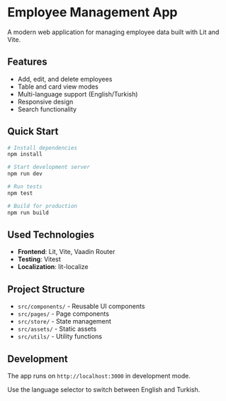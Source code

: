 # Employee Management App

A modern web application for managing employee data built with Lit and Vite.

## Features

- Add, edit, and delete employees
- Table and card view modes
- Multi-language support (English/Turkish)
- Responsive design
- Search functionality

## Quick Start

```bash
# Install dependencies
npm install

# Start development server
npm run dev

# Run tests
npm test

# Build for production
npm run build
```

## Used Technologies

- **Frontend**: Lit, Vite, Vaadin Router
- **Testing**: Vitest
- **Localization**: lit-localize

## Project Structure

- `src/components/` - Reusable UI components
- `src/pages/` - Page components  
- `src/store/` - State management
- `src/assets/` - Static assets
- `src/utils/` - Utility functions

## Development

The app runs on `http://localhost:3000` in development mode.

Use the language selector to switch between English and Turkish.
